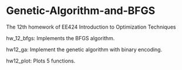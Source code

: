 # Genetic-Algorithm-and-BFGS
The 12th homework of EE424 Introduction to Optimization Techniques

hw_12_bfgs: Implements the BFGS algorithm.

hw12_ga: Implement the genetic algorithm with binary encoding.

hw12_plot: Plots 5 functions.
